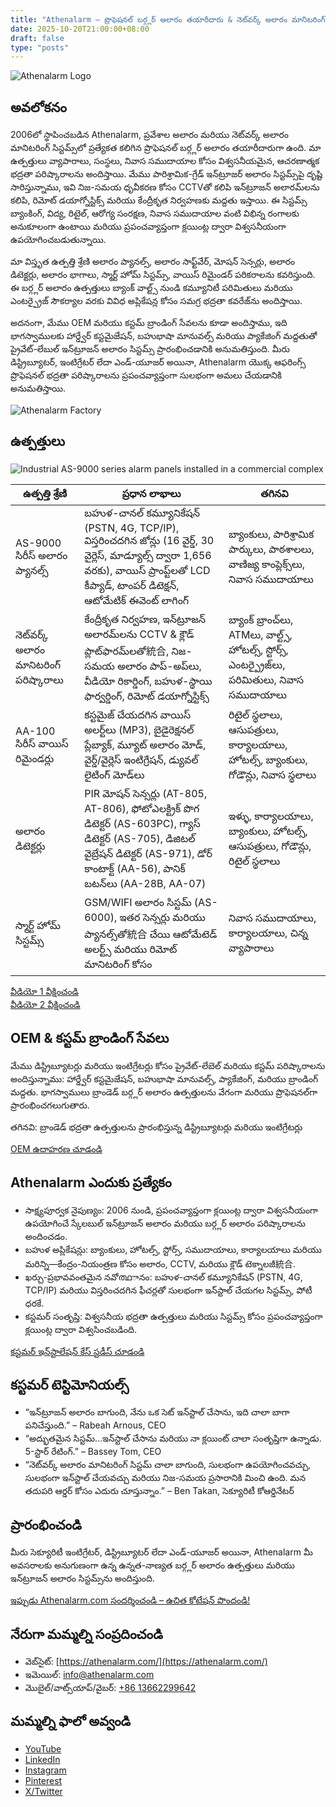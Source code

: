 ```yaml
---
title: "Athenalarm – ప్రొఫెషనల్ బర్గ్లర్ అలారం తయారీదారు & నెట్‌వర్క్ అలారం మానిటరింగ్ పరిష్కారాలు"
date: 2025-10-20T21:00:00+08:00
draft: false
type: "posts"
---
```


![Athenalarm Logo](https://athenalarm.com/wp-content/uploads/2025/05/athenalarm_home.png)

## అవలోకనం

2006లో స్థాపించబడిన Athenalarm, ప్రవేశాల అలారం మరియు నెట్‌వర్క్ అలారం మానిటరింగ్ సిస్టమ్స్‌లో ప్రత్యేకత కలిగిన ప్రొఫెషనల్ బర్గ్లర్ అలారం తయారీదారుగా ఉంది. మా ఉత్పత్తులు వ్యాపారాలు, సంస్థలు, నివాస సముదాయాల కోసం విశ్వసనీయమైన, ఆచరణాత్మక భద్రతా పరిష్కారాలను అందిస్తాయి. మేము పారిశ్రామిక-గ్రేడ్ ఇన్‌ట్రూజర్ అలారం సిస్టమ్స్‌పై దృష్టి సారిస్తున్నాము, ఇవి నిజ-సమయ ధృవీకరణ కోసం CCTVతో కలిపి ఇన్‌ట్రూజన్ అలారమ్‌లను కలిపి, రిమోట్ డయాగ్నోస్టిక్స్ మరియు కేంద్రీకృత నిర్వహణకు మద్దతు ఇస్తాయి. ఈ సిస్టమ్స్ బ్యాంకింగ్, విద్య, రిటైల్, ఆరోగ్య సంరక్షణ, నివాస సముదాయాల వంటి విభిన్న రంగాలకు అనుకూలంగా ఉంటాయి మరియు ప్రపంచవ్యాప్తంగా క్లయింట్ల ద్వారా విశ్వసనీయంగా ఉపయోగించబడుతున్నాయి.

మా విస్తృత ఉత్పత్తి శ్రేణి అలారం ప్యానల్స్, అలారం సాఫ్ట్‌వేర్, మోషన్ సెన్సర్లు, అలారం డిటెక్టర్లు, అలారం భాగాలు, స్మార్ట్ హోమ్ సిస్టమ్స్, వాయిస్ రిమైండర్ పరికరాలను కవరిస్తుంది. ఈ బర్గ్లర్ అలారం ఉత్పత్తులు బ్యాంక్ వాల్ట్స్ నుండి కమ్యూనిటీ పరిమితులు మరియు ఎంటర్ప్రైజ్ సౌకర్యాల వరకు వివిధ అప్లికేషన్ల కోసం సమగ్ర భద్రతా కవరేజ్‌ను అందిస్తాయి.

అదనంగా, మేము OEM మరియు కస్టమ్ బ్రాండింగ్ సేవలను కూడా అందిస్తాము, ఇది భాగస్వాములకు హార్డ్వేర్ కస్టమైజేషన్, బహుభాషా మానువల్స్ మరియు ప్యాకేజింగ్ మద్దతుతో ప్రైవేట్-లేబుల్ ఇన్‌ట్రూజన్ అలారం సిస్టమ్స్ ప్రారంభించడానికి అనుమతిస్తుంది. మీరు డిస్ట్రిబ్యూటర్, ఇంటిగ్రేటర్ లేదా ఎండ్-యూజర్ అయినా, Athenalarm యొక్క ఆఫరింగ్స్ ప్రొఫెషనల్ భద్రతా పరిష్కారాలను ప్రపంచవ్యాప్తంగా సులభంగా అమలు చేయడానికి అనుమతిస్తాయి.

![Athenalarm Factory](https://athenalarm.com/wp-content/uploads/2022/05/Athenalarm-factory-03-540.jpg)

## ఉత్పత్తులు

![Industrial AS-9000 series alarm panels installed in a commercial complex](https://athenalarm.com/wp-content/uploads/2022/05/Athenalarm-burglar-alarms-1024.jpg)

| ఉత్పత్తి శ్రేణి | ప్రధాన లాభాలు | తగినవి |
|-----------------|---------------|---------|
| AS-9000 సిరీస్ అలారం ప్యానల్స్ | బహుళ-చానల్ కమ్యూనికేషన్ (PSTN, 4G, TCP/IP), విస్తరించదగిన జోన్లు (16 వైర్డ్, 30 వైర్లెస్, మాడ్యూల్స్ ద్వారా 1,656 వరకు), వాయిస్ ప్రాంప్ట్‌లతో LCD కీప్యాడ్, టాంపర్ డిటెక్షన్, ఆటోమేటిక్ ఈవెంట్ లాగింగ్ | బ్యాంకులు, పారిశ్రామిక పార్కులు, పాఠశాలలు, వాణిజ్య కాంప్లెక్స్‌లు, నివాస సముదాయాలు |
| నెట్‌వర్క్ అలారం మానిటరింగ్ పరిష్కారాలు | కేంద్రీకృత నిర్వహణ, ఇన్‌ట్రూజన్ అలారమ్‌లను CCTV & క్లౌడ్ ప్లాట్‌ఫారమ్‌లతో統合, నిజ-సమయ అలారం పాప్-అప్‌లు, వీడియో రికార్డింగ్, బహుళ-స్థాయి ఫార్వర్డింగ్, రిమోట్ డయాగ్నోస్టిక్స్ | బ్యాంక్ బ్రాంచ్‌లు, ATM‌లు, వాల్ట్స్, హోటల్స్, స్టోర్స్, ఎంటర్ప్రైజ్‌లు, పరిమితులు, నివాస సముదాయాలు |
| AA-100 సిరీస్ వాయిస్ రిమైండర్లు | కస్టమైజ్ చేయదగిన వాయిస్ అలర్ట్‌లు (MP3), బైడైరెక్షనల్ ప్లేబ్యాక్, మ్యూట్ అలారం మోడ్, వైర్డ్/వైర్లెస్ ఇంటిగ్రేషన్, డ్యువల్ లైటింగ్ మోడ్‌లు | రిటైల్ స్థలాలు, ఆసుపత్రులు, కార్యాలయాలు, హోటల్స్, బ్యాంకులు, గోడౌన్లు, నివాస స్థలాలు |
| అలారం డిటెక్టర్లు | PIR మోషన్ సెన్సర్లు (AT-805, AT-806), ఫోటోఎలక్ట్రిక్ పొగ డిటెక్టర్ (AS-603PC), గ్యాస్ డిటెక్టర్ (AS-705), డిజిటల్ వైబ్రేషన్ డిటెక్టర్ (AS-971), డోర్ కాంటాక్ట్ (AA-56), పానిక్ బటన్‌లు (AA-28B, AA-07) | ఇళ్ళు, కార్యాలయాలు, బ్యాంకులు, హోటల్స్, ఆసుపత్రులు, గోడౌన్లు, రిటైల్ స్థలాలు |
| స్మార్ట్ హోమ్ సిస్టమ్స్ | GSM/WIFI అలారం సిస్టమ్ (AS-6000), ఇతర సెన్సర్లు మరియు ప్యానల్స్‌తో統合 చేయి ఆటోమేటెడ్ అలర్ట్స్ మరియు రిమోట్ మానిటరింగ్ కోసం | నివాస సముదాయాలు, కార్యాలయాలు, చిన్న వ్యాపారాలు |

[వీడియో 1 వీక్షించండి](https://www.youtube.com/watch?v=fxNFCblKrTA)  
[వీడియో 2 వీక్షించండి](https://www.youtube.com/watch?v=FouMQpGDZNk)

## OEM & కస్టమ్ బ్రాండింగ్ సేవలు

మేము డిస్ట్రిబ్యూటర్లు మరియు ఇంటిగ్రేటర్లు కోసం ప్రైవేట్-లేబెల్ మరియు కస్టమ్ పరిష్కారాలను అందిస్తున్నాము: హార్డ్వేర్ కస్టమైజేషన్, బహుభాషా మానువల్స్, ప్యాకేజింగ్, మరియు బ్రాండింగ్ మద్దతు. భాగస్వాములు బ్రాండెడ్ బర్గ్లర్ అలారం ఉత్పత్తులను వేగంగా మరియు ప్రొఫెషనల్‌గా ప్రారంభించగలుగుతారు.

తగినవి: బ్రాండెడ్ భద్రతా ఉత్పత్తులను ప్రారంభిస్తున్న డిస్ట్రిబ్యూటర్లు మరియు ఇంటిగ్రేటర్లు

[OEM ఉదాహరణ చూడండి](https://www.instagram.com/p/CTj0hpEjxJ0/)

## Athenalarm ఎందుకు ప్రత్యేకం

- సాక్ష్యపూర్వక నైపుణ్యం: 2006 నుండి, ప్రపంచవ్యాప్తంగా క్లయింట్ల ద్వారా విశ్వసనీయంగా ఉపయోగించే స్కేలబుల్ ఇన్‌ట్రూజన్ అలారం మరియు బర్గ్లర్ అలారం పరిష్కారాలను అందించడం.  
- బహుళ అప్లికేషన్లు: బ్యాంకులు, హోటల్స్, స్టోర్స్, సముదాయాలు, కార్యాలయాలు మరియు మరిన్ని—కేంద్రం-నియంత్రణ కోసం అలారం, CCTV, మరియు క్లౌడ్ టెక్నాలజీ統合.  
- ఖర్చు-ప్రభావవంతమైన నవోത്ഥానం: బహుళ-చానల్ కమ్యూనికేషన్ (PSTN, 4G, TCP/IP) మరియు విస్తరించదగిన ఫీచర్లతో సులభంగా ఇన్‌స్టాల్ చేయగల సిస్టమ్స్, పోటీ ధరకే.  
- కస్టమర్ సంతృప్తి: విశ్వసనీయ భద్రతా ఉత్పత్తులు మరియు సిస్టమ్స్ కోసం ప్రపంచవ్యాప్తంగా క్లయింట్ల ద్వారా విశ్వసించబడింది.

[కస్టమర్ ఇన్‌స్టాలేషన్ కేస్ స్టడీస్ చూడండి](https://www.instagram.com/p/DJ0VWautwqA/?img_index=2)

## కస్టమర్ టెస్టిమోనియల్స్

- “ఇన్‌ట్రూజన్ అలారం బాగుంది, నేను ఒక సెట్ ఇన్‌స్టాల్ చేసాను, ఇది చాలా బాగా పనిచేస్తుంది.” – Rabeah Arnous, CEO  
- “అద్భుతమైన సిస్టమ్…ఇన్‌స్టాల్ చేసాను మరియు నా క్లయింట్ చాలా సంతృప్తిగా ఉన్నాడు. 5-స్టార్ రేటింగ్.” – Bassey Tom, CEO  
- “నెట్‌వర్క్ అలారం మానిటరింగ్ సిస్టమ్ చాలా బాగుంది, సులభంగా ఉపయోగించవచ్చు, సులభంగా ఇన్‌స్టాల్ చేయవచ్చు మరియు నిజ-సమయ ప్రసారానికి మించి ఉంది. మన తదుపరి ఆర్డర్‌ కోసం ఎదురు చూస్తున్నాం.” – Ben Takan, సెక్యూరిటీ కోఆర్డినేటర్

## ప్రారంభించండి

మీరు సెక్యూరిటీ ఇంటిగ్రేటర్, డిస్ట్రిబ్యూటర్ లేదా ఎండ్-యూజర్ అయినా, Athenalarm మీ అవసరాలకు అనుగుణంగా ఉన్న ఉన్నత-నాణ్యత బర్గ్లర్ అలారం ఉత్పత్తులు మరియు ఇన్‌ట్రూజన్ అలారం సిస్టమ్స్‌ను అందిస్తుంది.

[ఇప్పుడు Athenalarm.com సందర్శించండి – ఉచిత కోటేషన్ పొందండి!](https://athenalarm.com/)

## నేరుగా మమ్మల్ని సంప్రదించండి

- వెబ్‌సైట్: [https://athenalarm.com/](https://athenalarm.com/)  
- ఇమెయిల్: [info@athenalarm.com](mailto:info@athenalarm.com)  
- మొబైల్/వాట్స్‌యాప్/వైబర్: [+86 13662299642](https://api.whatsapp.com/send?phone=8613662299642)

## మమ్మల్ని ఫాలో అవ్వండి

- [YouTube](https://www.youtube.com/channel/UCP0_Wg3aylBn69eBIH2Fazg)  
- [LinkedIn](https://www.linkedin.com/company/athenalarm/)  
- [Instagram](https://www.instagram.com/athenalarm/)  
- [Pinterest](https://www.pinterest.com/athenalarm/)  
- [X/Twitter](https://x.com/Athenalarm)